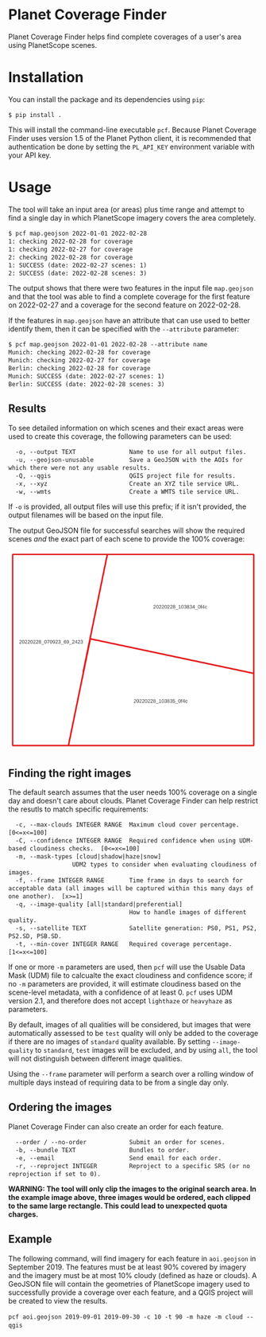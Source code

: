 # Planet Coverage Finder

Planet Coverage Finder helps find complete coverages of a user's area using PlanetScope scenes.

# Installation

You can install the package and its dependencies using `pip`:

```
$ pip install .
```

This will install the command-line executable `pcf`. Because Planet Coverage Finder uses version 1.5 of the Planet Python client, it is recommended that authentication be done by setting the `PL_API_KEY` environment variable with your API key.

# Usage

The tool will take an input area (or areas) plus time range and attempt to find a single day in which PlanetScope imagery covers the area completely.

```
$ pcf map.geojson 2022-01-01 2022-02-28
1: checking 2022-02-28 for coverage
1: checking 2022-02-27 for coverage
2: checking 2022-02-28 for coverage
1: SUCCESS (date: 2022-02-27 scenes: 1)
2: SUCCESS (date: 2022-02-28 scenes: 3)
```

The output shows that there were two features in the input file `map.geojson` and that the tool was able to find a complete coverage for the first feature on 2022-02-27 and a coverage for the second feature on 2022-02-28.

If the features in `map.geojson` have an attribute that can use used to better identify them, then it can be specified with the `--attribute` parameter:

```
$ pcf map.geojson 2022-01-01 2022-02-28 --attribute name
Munich: checking 2022-02-28 for coverage
Munich: checking 2022-02-27 for coverage
Berlin: checking 2022-02-28 for coverage
Munich: SUCCESS (date: 2022-02-27 scenes: 1)
Berlin: SUCCESS (date: 2022-02-28 scenes: 3)
```

## Results

To see detailed information on which scenes and their exact areas were used to create this coverage, the following parameters can be used:

```
  -o, --output TEXT               Name to use for all output files.
  -u, --geojson-unusable          Save a GeoJSON with the AOIs for which there were not any usable results.
  -Q, --qgis                      QGIS project file for results.
  -x, --xyz                       Create an XYZ tile service URL.
  -w, --wmts                      Create a WMTS tile service URL.
```

If `-o` is provided, all output files will use this prefix; if it isn't provided, the output filenames will be based on the input file.

The output GeoJSON file for successful searches will show the required scenes *and* the exact part of each scene to provide the 100% coverage:

![Example output GeoJSON file](coverage.png)

## Finding the right images

The default search assumes that the user needs 100% coverage on a single day and doesn't care about clouds. Planet Coverage Finder can help restrict the resutls to match specific requirements:

```
  -c, --max-clouds INTEGER RANGE  Maximum cloud cover percentage.  [0<=x<=100]
  -C, --confidence INTEGER RANGE  Required confidence when using UDM-based cloudiness checks.  [0<=x<=100]
  -m, --mask-types [cloud|shadow|haze|snow]
  				  UDM2 types to consider when evaluating cloudiness of images.
  -f, --frame INTEGER RANGE       Time frame in days to search for acceptable data (all images will be captured within this many days of one another).  [x>=1]
  -q, --image-quality [all|standard|preferential]
                                  How to handle images of different quality.
  -s, --satellite TEXT            Satellite generation: PS0, PS1, PS2, PS2.SD, PSB.SD.
  -t, --min-cover INTEGER RANGE   Required coverage percentage.  [1<=x<=100]
```

If one or more `-m` parameters are used, then `pcf` will use the Usable Data Mask (UDM) file to calcualte the exact cloudiness and confidence score; if no `-m` parameters are provided, it will estimate cloudiness based on the scene-level metadata, with a confidence of at least 0. `pcf` uses UDM version 2.1, and therefore does not accept `lighthaze` or `heavyhaze` as parameters.

By default, images of all qualities will be considered, but images that were automatically assessed to be `test` quality will only be added to the coverage if there are no images of `standard` quality available. By setting `--image-quality` to `standard`, `test` images will be excluded, and by using `all`, the tool will not distinguish between different image qualities.

Using the `--frame` parameter will perform a search over a rolling window of multiple days instead of requiring data to be from a single day only.

## Ordering the images

Planet Coverage Finder can also create an order for each feature.

```
  --order / --no-order            Submit an order for scenes.
  -b, --bundle TEXT               Bundles to order.
  -e, --email                     Send email for each order.
  -r, --reproject INTEGER         Reproject to a specific SRS (or no reprojection if set to 0).
```

**WARNING: The tool will only clip the images to the original search area. In the example image above, three images would be ordered, each clipped to the same large rectangle. This could lead to unexpected quota charges.**

## Example

The following command, will find imagery for each feature in `aoi.geojson` in September 2019. The features must be at least 90% covered by imagery and the imagery must be at most 10% cloudy (defined as haze or clouds). A GeoJSON file will contain the geometries of PlanetScope imagery used to successfully provide a coverage over each feature, and a QGIS project will be created to view the results.

`pcf aoi.geojson 2019-09-01 2019-09-30 -c 10 -t 90 -m haze -m cloud --qgis`
